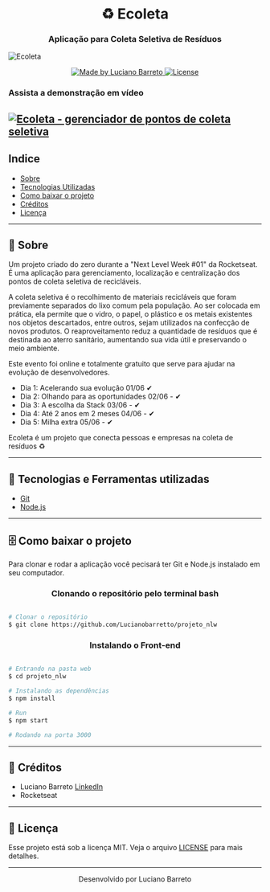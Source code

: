 <h1 align="center">♻  Ecoleta</h1>

<h3 align="center">Aplicação para Coleta Seletiva de Resíduos</h3>

![Ecoleta](https://github.com/Lucianobarretto/projeto_nlw/blob/master/ecoletanew.gif)

<p align="center">

  <a href="https://www.linkedin.com/in/lucianobalmeida/">
    <img alt="Made by Luciano Barreto" src="https://img.shields.io/badge/Made%20by-Luciano%20Barreto-blue">
  </a>

  <a href="LICENSE" >
    <img alt="License" src="https://img.shields.io/badge/license-MIT-%23F8952D">
  </a>

</p>

### Assista a demonstração em vídeo
[![Ecoleta - gerenciador de pontos de coleta seletiva](http://img.youtube.com/vi/Qy0X5AOlljA/0.jpg)](http://www.youtube.com/watch?v=Qy0X5AOlljA "Vídeo demonstração do aplicativo")
---

## Indice
  - [Sobre](#-sobre)
  - [Tecnologias Utilizadas](#-tecnologias-e-ferramentas-utilizadas)
  - [Como baixar o projeto](#-como-baixar-o-projeto)
  - [Créditos](#-créditos)
  - [Licença](#-licença)

---

## :memo: Sobre
<p>Um projeto criado do zero durante a "Next Level Week #01" da Rocketseat. É uma aplicação para gerenciamento, localização e centralização dos pontos de coleta seletiva de recicláveis.</p>
<p>A coleta seletiva é o recolhimento de materiais recicláveis que foram previamente separados do lixo comum pela população. Ao ser colocada em prática, ela permite que o vidro, o papel, o plástico e os metais existentes nos objetos descartados, entre outros, sejam utilizados na confecção de novos produtos. O reaproveitamento reduz a quantidade de resíduos que é destinada ao aterro sanitário, aumentando sua vida útil e preservando o meio ambiente.</p>
<p>Este evento foi online e totalmente gratuito que serve para ajudar na evolução de desenvolvedores.</p>

* Dia 1: Acelerando sua evolução 01/06 ✔
* Dia 2: Olhando para as oportunidades 02/06 - ✔
* Dia 3: A escolha da Stack 03/06 - ✔
* Dia 4: Até 2 anos em 2 meses 04/06 - ✔
* Dia 5: Milha extra 05/06 - ✔

Ecoleta é um projeto que conecta pessoas e empresas na coleta de resíduos ♻

---

## :rocket: Tecnologias e Ferramentas utilizadas

- [Git](https://git-scm.com/)
- [Node.js](https://nodejs.org/)
  
---

## :file_cabinet: Como baixar o projeto

  Para clonar e rodar a aplicação você pecisará ter Git e Node.js instalado em seu computador.

<h3 align="center">Clonando o repositório pelo terminal bash</h3>

  ```bash 

  # Clonar o repositório
  $ git clone https://github.com/Lucianobarretto/projeto_nlw

  ```
  <h3 align="center">Instalando o Front-end</h3>

  ```bash

  # Entrando na pasta web
  $ cd projeto_nlw

  # Instalando as dependências
  $ npm install

  # Run
  $ npm start

  # Rodando na porta 3000
  ```
  
---

## :memo: Créditos

- Luciano Barreto
[LinkedIn](https://www.linkedin.com/in/lucianobalmeida/)
- Rocketseat

---

## :memo: Licença

Esse projeto está sob a licença MIT. Veja o arquivo [LICENSE](/LICENSE) para mais detalhes.

---

<p align="center">Desenvolvido por Luciano Barreto</p>
